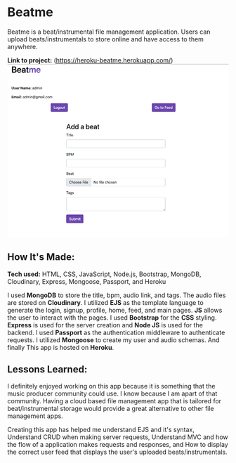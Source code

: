 # Beatme

Beatme is a beat/instrumental file management application. Users can upload
beats/instrumentals to store online and have access to them anywhere.



**Link to project:** (https://heroku-beatme.herokuapp.com/)
![Image of Beatme app](https://github.com/DuanLeeWatkins/beatme/blob/main/public/imgs/beatme-screenshot.png)

## How It's Made:

**Tech used:** HTML, CSS, JavaScript, Node.js, Bootstrap, MongoDB, Cloudinary, Express, Mongoose, Passport, and Heroku


I used **MongoDB** to store the title, bpm, audio link, and tags. The audio files are stored on **Cloudinary**. I utilized **EJS** as the template language to generate the login, signup, profile, home, feed, and main pages. **JS** allows the user to interact with the pages. I used **Bootstrap** for the **CSS** styling. **Express** is used for the server creation and **Node JS** is used for the backend. I used **Passport** as the authentication middleware to authenticate requests. I utilized **Mongoose** to create my user and audio schemas. And finally This app is hosted on **Heroku**.

## Lessons Learned:

I definitely enjoyed working on this app because it is something that the music producer community could use. I know because I am apart of that community. Having a cloud based file management app that is tailored for beat/instrumental storage would provide a great alternative to other file management apps. 

Creating this app has helped me understand EJS and it's syntax, Understand CRUD when making server requests, Understand MVC and how the flow of a application makes requests and responses, and How to display the correct user feed that displays the user's uploaded beats/instrumentals.



